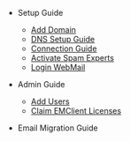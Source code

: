 - Setup Guide

  - [Add Domain](setup-guide/add-domain.md)
  - [DNS Setup Guide](setup-guide/dns-setup-guide.md)
  - [Connection Guide](setup-guide/connection-guide.md)
  - [Activate Spam Experts](setup-guide/activate-spam-experts.md)
  - [Login WebMail](setup-guide/login-webmail.md)

- Admin Guide

  - [Add Users](add-user.md)
  - [Claim EMClient Licenses](emclient-licenses.md)

- Email Migration Guide
